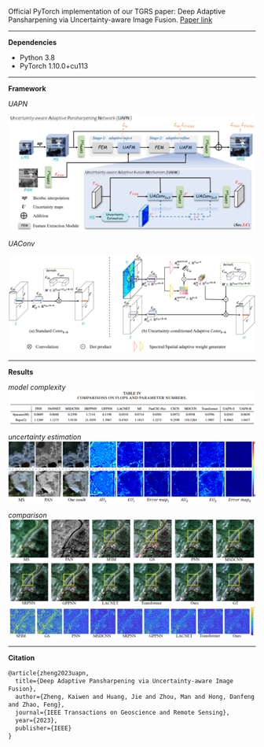 Official PyTorch implementation of our TGRS paper: Deep Adaptive Pansharpening via Uncertainty-aware Image Fusion.
[Paper link](https://ieeexplore.ieee.org/abstract/document/10106462/)

-------------------------------------------------
**Dependencies**
* Python 3.8
* PyTorch 1.10.0+cu113

-------------------------------------------------
**Framework**

*UAPN*

<img src="https://github.com/keviner1/imgs/blob/main/UAPN.png?raw=true" width="600px">

*UAConv*

<img src="https://github.com/keviner1/imgs/blob/main/UAConv.png?raw=true" width="600px">

-------------------------------------------------
**Results**

*model complexity*
<img src="https://github.com/keviner1/imgs/blob/main/UAPN-complexity.png?raw=true">

*uncertainty estimation*
<img src="https://github.com/keviner1/imgs/blob/main/UAPN-uncertaintys.png?raw=true">

*comparison*
<img src="https://github.com/keviner1/imgs/blob/main/UAPN-comp.png?raw=true">

-------------------------------------------------
**Citation**

```
@article{zheng2023uapn,
  title={Deep Adaptive Pansharpening via Uncertainty-aware Image Fusion},
  author={Zheng, Kaiwen and Huang, Jie and Zhou, Man and Hong, Danfeng and Zhao, Feng},
  journal={IEEE Transactions on Geoscience and Remote Sensing},
  year={2023},
  publisher={IEEE}
}
```
